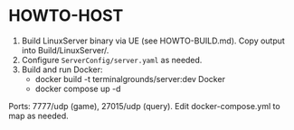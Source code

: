 # HOWTO-HOST

1) Build LinuxServer binary via UE (see HOWTO-BUILD.md). Copy output into Build/LinuxServer/.
2) Configure `ServerConfig/server.yaml` as needed.
3) Build and run Docker:
   - docker build -t terminalgrounds/server:dev Docker
   - docker compose up -d

Ports: 7777/udp (game), 27015/udp (query). Edit docker-compose.yml to map as needed.
 